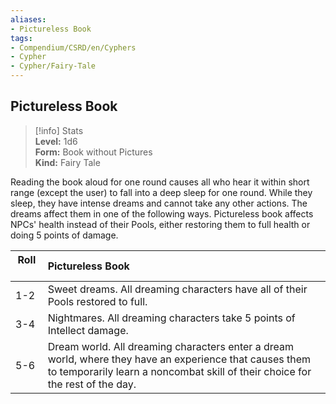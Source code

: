 ```yaml
---
aliases:
- Pictureless Book
tags:
- Compendium/CSRD/en/Cyphers
- Cypher
- Cypher/Fairy-Tale
---
```


  
## Pictureless Book  
>[!info] Stats  
> **Level:** 1d6  
> **Form:** Book without Pictures  
> **Kind:** Fairy Tale
  
Reading the book aloud for one round causes all who hear it within short range (except the user) to fall into a deep sleep for one round. While they sleep, they have intense dreams and cannot take any other actions. The dreams affect them in one of the following ways. Pictureless book affects NPCs' health instead of their Pools, either restoring them to full health or doing 5 points of damage.  

|  Roll &nbsp; &nbsp; &nbsp; | Pictureless Book  |  
| ------------- | :----------- |  
| 1-2 | Sweet dreams. All dreaming characters have all of their Pools restored to full. |  
| 3-4 | Nightmares. All dreaming characters take 5 points of Intellect damage. |  
| 5-6 | Dream world. All dreaming characters enter a dream world, where they have an experience that causes them to temporarily learn a noncombat skill of their choice for the rest of the day. |